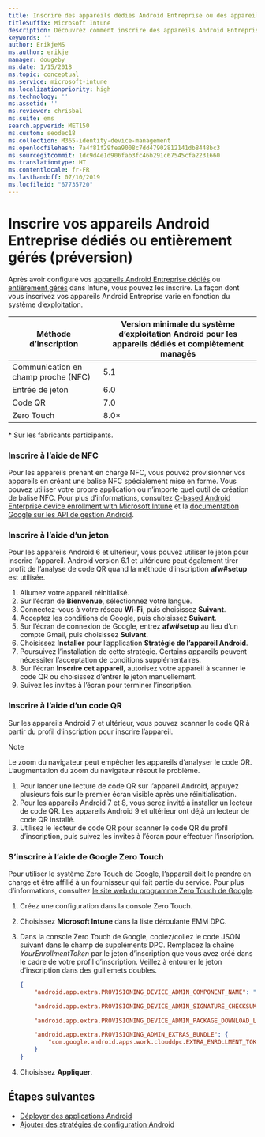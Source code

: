 ```yaml
---
title: Inscrire des appareils dédiés Android Entreprise ou des appareils entièrement gérés dans Intune
titleSuffix: Microsoft Intune
description: Découvrez comment inscrire des appareils Android Entreprise dédiés ou entièrement gérés dans Intune.
keywords: ''
author: ErikjeMS
ms.author: erikje
manager: dougeby
ms.date: 1/15/2018
ms.topic: conceptual
ms.service: microsoft-intune
ms.localizationpriority: high
ms.technology: ''
ms.assetid: ''
ms.reviewer: chrisbal
ms.suite: ems
search.appverid: MET150
ms.custom: seodec18
ms.collection: M365-identity-device-management
ms.openlocfilehash: 7a4f81f29fea9008c7dd47902812141db8448bc3
ms.sourcegitcommit: 1dc9d4e1d906fab3fc46b291c67545cfa2231660
ms.translationtype: HT
ms.contentlocale: fr-FR
ms.lasthandoff: 07/10/2019
ms.locfileid: "67735720"
---
```

# <a name="enroll-your-android-enterprise-dedicated-devices-or-fully-managed-devices-preview"></a>Inscrire vos appareils Android Entreprise dédiés ou entièrement gérés (préversion)

Après avoir configuré vos [appareils Android Entreprise dédiés](android-kiosk-enroll.md) ou [entièrement gérés](android-fully-managed-enroll.md) dans Intune, vous pouvez les inscrire. La façon dont vous inscrivez vos appareils Android Entreprise varie en fonction du système d’exploitation.

| Méthode d’inscription | Version minimale du système d’exploitation Android pour les appareils dédiés et complètement managés |
| ----- | ----- |
| Communication en champ proche (NFC) | 5.1 |
| Entrée de jeton | 6.0 |
| Code QR | 7.0 |
| Zero Touch  | 8.0\* |

\* Sur les fabricants participants.

### <a name="enroll-by-using-near-field-communication-nfc"></a>Inscrire à l’aide de NFC

Pour les appareils prenant en charge NFC, vous pouvez provisionner vos appareils en créant une balise NFC spécialement mise en forme. Vous pouvez utiliser votre propre application ou n’importe quel outil de création de balise NFC. Pour plus d’informations, consultez [C-based Android Enterprise device enrollment with Microsoft Intune](https://blogs.technet.microsoft.com/cbernier/2018/10/15/nfc-based-android-enterprise-device-enrollment-with-microsoft-intune/) et la [documentation Google sur les API de gestion Android](https://developers.google.com/android/management/provision-device#nfc_method).

### <a name="enroll-by-using-a-token"></a>Inscrire à l’aide d’un jeton

Pour les appareils Android 6 et ultérieur, vous pouvez utiliser le jeton pour inscrire l’appareil. Android version 6.1 et ultérieure peut également tirer profit de l’analyse de code QR quand la méthode d’inscription **afw#setup** est utilisée.

1. Allumez votre appareil réinitialisé.
2. Sur l’écran de **Bienvenue**, sélectionnez votre langue.
3. Connectez-vous à votre réseau **Wi-Fi**, puis choisissez **Suivant**.
4. Acceptez les conditions de Google, puis choisissez **Suivant**.
5. Sur l’écran de connexion de Google, entrez **afw#setup** au lieu d’un compte Gmail, puis choisissez **Suivant**.
6. Choisissez **Installer** pour l’application **Stratégie de l’appareil Android**.
7. Poursuivez l’installation de cette stratégie.  Certains appareils peuvent nécessiter l’acceptation de conditions supplémentaires. 
8. Sur l’écran **Inscrire cet appareil**, autorisez votre appareil à scanner le code QR ou choisissez d’entrer le jeton manuellement.
9. Suivez les invites à l’écran pour terminer l’inscription. 

### <a name="enroll-by-using-a-qr-code"></a>Inscrire à l’aide d’un code QR

Sur les appareils Android 7 et ultérieur, vous pouvez scanner le code QR à partir du profil d’inscription pour inscrire l’appareil.

> [!Note]
> Le zoom du navigateur peut empêcher les appareils d’analyser le code QR. L’augmentation du zoom du navigateur résout le problème.

1. Pour lancer une lecture de code QR sur l’appareil Android, appuyez plusieurs fois sur le premier écran visible après une réinitialisation.
2. Pour les appareils Android 7 et 8, vous serez invité à installer un lecteur de code QR. Les appareils Android 9 et ultérieur ont déjà un lecteur de code QR installé.
3. Utilisez le lecteur de code QR pour scanner le code QR du profil d’inscription, puis suivez les invites à l’écran pour effectuer l’inscription.

### <a name="enroll-by-using-google-zero-touch"></a>S’inscrire à l’aide de Google Zero Touch

Pour utiliser le système Zero Touch de Google, l’appareil doit le prendre en charge et être affilié à un fournisseur qui fait partie du service.  Pour plus d’informations, consultez [le site web du programme Zero Touch de Google](https://www.android.com/enterprise/management/zero-touch/). 

1. Créez une configuration dans la console Zero Touch.
2. Choisissez **Microsoft Intune** dans la liste déroulante EMM DPC.
3. Dans la console Zero Touch de Google, copiez/collez le code JSON suivant dans le champ de suppléments DPC. Remplacez la chaîne *YourEnrollmentToken* par le jeton d’inscription que vous avez créé dans le cadre de votre profil d’inscription. Veillez à entourer le jeton d’inscription dans des guillemets doubles.

    ```json
    { 
        "android.app.extra.PROVISIONING_DEVICE_ADMIN_COMPONENT_NAME": "com.google.android.apps.work.clouddpc/.receivers.CloudDeviceAdminReceiver", 
    
        "android.app.extra.PROVISIONING_DEVICE_ADMIN_SIGNATURE_CHECKSUM": "I5YvS0O5hXY46mb01BlRjq4oJJGs2kuUcHvVkAPEXlg", 
    
        "android.app.extra.PROVISIONING_DEVICE_ADMIN_PACKAGE_DOWNLOAD_LOCATION": "https://play.google.com/managed/downloadManagingApp?identifier=setup", 
    
        "android.app.extra.PROVISIONING_ADMIN_EXTRAS_BUNDLE": { 
            "com.google.android.apps.work.clouddpc.EXTRA_ENROLLMENT_TOKEN": "YourEnrollmentToken" 
        } 
    } 
    ```

4. Choisissez **Appliquer**.


## <a name="next-steps"></a>Étapes suivantes
- [Déployer des applications Android](apps-deploy.md)
- [Ajouter des stratégies de configuration Android](device-profiles.md)

